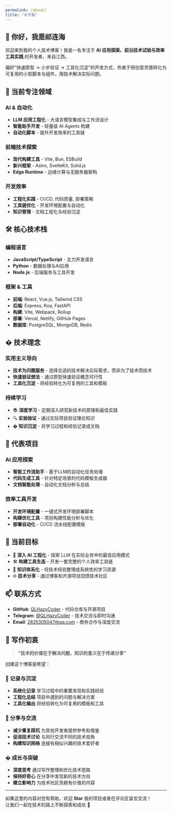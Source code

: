 ```yaml
---
permalink: /about/
title: "关于我"
---
```


## 👋 你好，我是祁连海

欢迎来到我的个人技术博客！我是一名专注于 **AI 应用探索、前沿技术试验与效率工具实践** 的开发者，来自江西。

偏好"快速原型 → 小步验证 → 工具化沉淀"的开发方式，热衷于把创意灵感转化为可复用的小型脚本与组件，用技术解决实际问题。

## 🎯 当前专注领域

### AI & 自动化
- **LLM 应用工程化** - 大语言模型集成与工作流设计
- **智能助手开发** - 轻量级 AI Agents 构建
- **自动化脚本** - 提升开发效率的工具链

### 前端技术探索
- **现代构建工具** - Vite, Bun, ESBuild
- **新兴框架** - Astro, SvelteKit, Solid.js
- **Edge Runtime** - 边缘计算与无服务器架构

### 开发效率
- **工程化实践** - CI/CD, 代码质量, 部署策略  
- **工具链优化** - 开发环境配置与自动化
- **知识管理** - 文档工程化与经验沉淀

## 🛠️ 核心技术栈

### 编程语言
- **JavaScript/TypeScript** - 主力开发语言
- **Python** - 数据处理与AI应用
- **Node.js** - 后端服务与工具开发

### 框架 & 工具  
- **前端**: React, Vue.js, Tailwind CSS
- **后端**: Express, Koa, FastAPI
- **构建**: Vite, Webpack, Rollup
- **部署**: Vercel, Netlify, GitHub Pages
- **数据库**: PostgreSQL, MongoDB, Redis

## � 技术理念

### 实用主义导向
- **技术为问题服务** - 选择合适的技术解决实际需求，而非为了技术而技术
- **快速验证想法** - 通过原型快速验证概念可行性
- **工具化沉淀** - 将经验转化为可复用的工具和模板

### 持续学习
- 📚 **深度学习** - 定期深入研究新技术的原理和最佳实践
- 🔍 **实验验证** - 通过实际项目验证理论知识
- � **知识沉淀** - 将学习过程和经验记录成文档

## 🚀 代表项目

### AI 应用探索
- **智能工作流助手** - 基于LLM的自动化任务处理
- **代码生成工具** - 针对特定场景的代码模板生成器
- **文档智能处理** - 自动化文档分析与总结

### 效率工具开发  
- **开发环境配置** - 一键式开发环境部署脚本
- **构建优化工具** - 项目构建性能分析与优化
- **部署自动化** - CI/CD 流水线配置模板

## 🎯 当前目标

- 🔬 **深入 AI 工程化** - 探索 LLM 在实际业务中的最佳应用模式
- 🛠️ **构建工具生态** - 开发一套完整的个人效率工具链
- 📖 **知识体系化** - 将技术经验整理成系统性的学习资源
- 🌐 **技术分享** - 通过博客和开源项目回馈技术社区

## 📫 联系方式

- **GitHub**: [QLHazyCoder](https://github.com/QLHazyCoder) - 代码仓库与开源项目
- **Telegram**: [@QLHazyCoder](https://t.me/QLHazyCoder) - 技术交流与即时沟通  
- **Email**: 2825305047@qq.com - 商务合作与深度交流

## 💭 写作初衷

> **"技术的价值在于解决问题，知识的意义在于传递分享"**

创建这个博客是希望：

### 🎯 记录与沉淀
- **系统化记录** 学习过程中的重要发现和实践经验
- **工程化总结** 项目中遇到的问题与解决方案
- **工具化输出** 将经验转化为可复用的模板和工具

### 🤝 分享与交流
- **减少重复踩坑** 为其他开发者提供参考和借鉴
- **促进技术讨论** 与同行交流不同的技术视角
- **构建知识网络** 连接有相似兴趣的技术爱好者

### � 成长与突破
- **深度思考** 通过写作整理和优化技术思路
- **保持好奇心** 在分享中发现新的技术方向
- **建立影响力** 为技术社区贡献有价值的内容

---

如果这里的内容对您有帮助，欢迎 **Star** 我的项目或者在评论区留言交流！  
让我们一起在技术的路上不断探索和成长 🌟